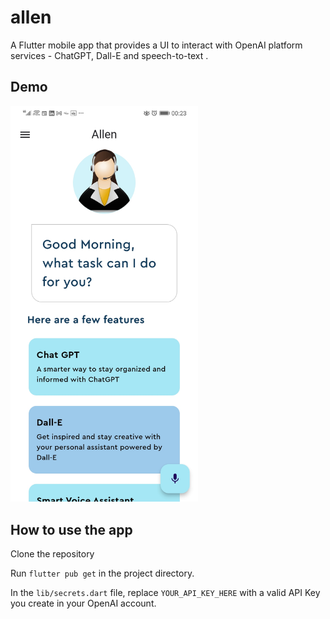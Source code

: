 # allen

A Flutter mobile app that provides a UI to interact with OpenAI platform services - ChatGPT, Dall-E and speech-to-text .

## Demo

<!-- ![Allen](/allenimg.jpeg) -->
<img src="/allenimg.jpeg" alt="Allen" width="300">


## How to use the app

Clone the repository

Run `flutter pub get` in the project directory.

In the `lib/secrets.dart` file, replace `YOUR_API_KEY_HERE` with a valid API Key you create in your OpenAI account.

